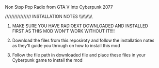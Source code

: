 Non Stop Pop Radio from GTA V Into Cyberpunk 2077

///////////////// INSTALLATION NOTES \\\\\\\\\\\\\\\\\\\\

1. MAKE SURE YOU HAVE RADIOEXT DOWNLOADED AND INSTALLED FIRST
AS THIS MOD WON'T WORK WITHOUT IT!!!!

2. Download the files from this reposiroty and follow the installation notes
as they'll guide you through on how to install this mod

3. Follow the file path in downloaded file and place these files
in your Cyberpunk game to install the mod
